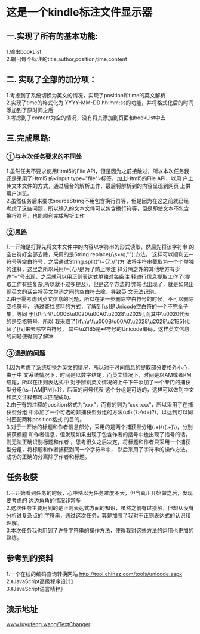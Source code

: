 # 这是一个kindle标注文件显示器<br/>

## 一.实现了所有的基本功能:<br/>
1.输出bookList<br/>
2.输出每个标注的title,author,position,time,content<br/>

## 二. 实现了全部的加分项：<br/>
1.考虑到了系统切换为英文的情况，实现了position和time的英文解析<br/>
2.实现了time的格式化为 YYYY-MM-DD hh:mm:ss的功能，并将格式化后的时间
添加到了原时间之后<br/>
3.考虑到了content为空的情况，没有将其添加到页面和bookList中去<br/>

## 三.完成思路:<br/>
### ①与本次任务要求的不同处<br/>
1.虽然任务不要求使用Html5的File API，但是因为之前接触过，所以本次任务我
还是采用了Html5 的\<input type="file"\>标签，加上Html5的File API，以用
户上传文本文件的方式，通过后台的解析工作，最后将解析到的内容呈现到网页
上供用户浏览。<br/>
2.虽然任务后来要求sourceString不用包含换行符等，但是因为在这之前就已经
考虑了这些问题，所以输入的文本文件可以包含换行符等，但是即使文本不包含
换行符号，也能顺利完成解析工作<br/>
### ②思路<br/>
1.一开始是打算先将文本文件中的内容以字符串的形式读取，然后先将该字符串
的空白符好全部去除，采用的是String.replace(/\s+/g,"");方法，
这样可以顺利去↵符号等空白符号，之后通过String.split("/={7,}/")方
法将字符串截取为一个个单独的注释，这里之所以采用/={7,}/是为了防止除注
释分隔之外的其他地方有少许"="号出现，之后就可以用正则表达式单独对每条注
释进行信息提取工作了(提取工作有些复杂,所以就不过多提及)，但是这个方法的
弊端也出现了，就是如果出现英文的话会将英文单词之间的空白符去除，导致英
文无法识别。<br/>
2.由于需考虑到英文信息的问题，所以在第一步删除空白符号的时候，不可以删除空格符号，
通过查找资料的方式，了解到[\s]是Unicode空白符的一个不完全子集，等同
于[\f\n\r\t\u000B\u0020\u00A0\u2028\u2029],而其中\u0020代表的是空格符号，所以
我采取了[\f\n\r\t\u000B\u00A0\u2028\u2029\u21B5]代替了[\s]来去除空白符号，
其中\u21B5是↵符号的Unicode编码，这样英文信息的问题便得到了解决<br/>
### ③遇到的问题<br/>
1.因为考虑了系统切换为英文的情况，所以对于时间信息的提取部分要格外小心，由于中
文系统情况下，时间是以数字结尾，而英文情况下，时间是以AM或者PM结尾，所以在正则表达式中
对于辨别英文情况的上午下午添加了一个专门的捕获型分组(\s+[AM|PM]+)?，后面的问号代表
这个分组是可选的，这样可以做到中文和英文注释都可以匹配成功。<br/>
2.由于有的注释的position格式为“xxx”，而有的则为“xxx-xxx”，所以采用了在捕获型分组
中添加了一个可选的非捕获型分组的方法(\d+(?:-\d+)?)，以达到可以同时匹配两种position格式
的目的。<br/>
3.对于一开始的标题和作者信息部分，采用的是两个捕获型分组(.+)\\((.+)\\)，分别捕获标题
和作者信息，但发现如果出现了包含作者的括号中也出现了括号的话，则无法正确识别标题和作者
，思考很久之后决定，将标题和作者只采用一个捕获型分组，将标题和作者捕获到同一个字符串中，
然后采用了字符串的操作方法，成功的正确的分离除了作者和标题。<br/>
## 任务收获<br/>
1.一开始看到任务的时候，心中怯以为任务难度不大，但当真正开始做之后，发现要考虑的
边边角角的情况非常多<br/>
2.这次任务主要用到的是正则表达式方面的知识，虽然之前有过接触，但却从没有分析过复杂点的
字符串，通过这次任务，算是加强了我对于正则表达式的认识和理解。<br/>
3.本次任务我也用到了许多字符串的操作方法，使得我对这些方法的运用也更加的熟练。<br/>
## 参考到的资料
1.一个在线的编码查询转换网站
http://tool.chinaz.com/tools/unicode.aspx<br/>
2.《JavaScript高级程序设计》<br/>
3.《JavaScript语言精粹》<br/>
## 演示地址<br/>
www.luyufeng.wang/TextChanger<br/>
